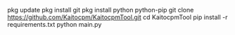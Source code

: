 pkg update
pkg install git
pkg install python python-pip
git clone https://github.com/Kaitocpm/KaitocpmTool.git
cd KaitocpmTool
pip install -r requirements.txt
python main.py

